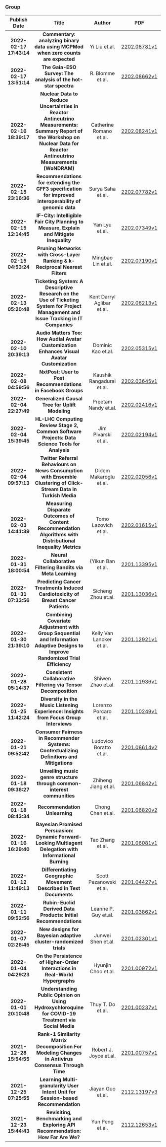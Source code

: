 
### Group
|Publish Date|Title|Author|PDF|Code|
| :---: | :---: | :---: | :---: | :---: |
|**2022-02-17 17:43:14**|**Commentary: analyzing binary data using MCPMod when zero counts are   expected**|Yi Liu et.al.|[2202.08781v1](http://arxiv.org/abs/2202.08781v1)|null|
|**2022-02-17 13:51:14**|**The Gaia-ESO Survey: The analysis of the hot-star spectra**|R. Blomme et.al.|[2202.08662v1](http://arxiv.org/abs/2202.08662v1)|null|
|**2022-02-16 18:39:17**|**Nuclear Data to Reduce Uncertainties in Reactor Antineutrino   Measurements: Summary Report of the Workshop on Nuclear Data for Reactor   Antineutrino Measurements (WoNDRAM)**|Catherine Romano et.al.|[2202.08241v1](http://arxiv.org/abs/2202.08241v1)|null|
|**2022-02-15 23:16:36**|**Recommendations for extending the GFF3 specification for improved   interoperability of genomic data**|Surya Saha et.al.|[2202.07782v1](http://arxiv.org/abs/2202.07782v1)|[link](https://github.com/NAL-i5K/AgBioData_GFF3_recommendation)toprovidefeedbackviaissuesorpullrequests)|
|**2022-02-15 12:14:45**|**IF-City: Intelligible Fair City Planning to Measure, Explain and   Mitigate Inequality**|Yan Lyu et.al.|[2202.07349v1](http://arxiv.org/abs/2202.07349v1)|null|
|**2022-02-15 04:53:24**|**Pruning Networks with Cross-Layer Ranking & k-Reciprocal Nearest Filters**|Mingbao Lin et.al.|[2202.07190v1](http://arxiv.org/abs/2202.07190v1)|[link](https://github.com/lmbxmu/clr-rnf)|
|**2022-02-13 05:20:48**|**Ticketing System: A Descriptive Research on the Use of Ticketing System   for Project Management and Issue Tracking in IT Companies**|Kent Darryl Aglibar et.al.|[2202.06213v1](http://arxiv.org/abs/2202.06213v1)|null|
|**2022-02-10 20:39:13**|**Audio Matters Too: How Audial Avatar Customization Enhances Visual   Avatar Customization**|Dominic Kao et.al.|[2202.05315v1](http://arxiv.org/abs/2202.05315v1)|null|
|**2022-02-08 04:59:56**|**NxtPost: User to Post Recommendations in Facebook Groups**|Kaushik Rangadurai et.al.|[2202.03645v1](http://arxiv.org/abs/2202.03645v1)|null|
|**2022-02-04 22:27:49**|**Generalized Causal Tree for Uplift Modeling**|Preetam Nandy et.al.|[2202.02416v1](http://arxiv.org/abs/2202.02416v1)|null|
|**2022-02-04 15:39:45**|**HL-LHC Computing Review Stage 2, Common Software Projects: Data Science   Tools for Analysis**|Jim Pivarski et.al.|[2202.02194v1](http://arxiv.org/abs/2202.02194v1)|null|
|**2022-02-04 09:57:13**|**Twitter Referral Behaviours on News Consumption with Ensemble Clustering   of Click-Stream Data in Turkish Media**|Didem Makaroglu et.al.|[2202.02056v1](http://arxiv.org/abs/2202.02056v1)|null|
|**2022-02-03 14:41:39**|**Measuring Disparate Outcomes of Content Recommendation Algorithms with   Distributional Inequality Metrics**|Tomo Lazovich et.al.|[2202.01615v1](http://arxiv.org/abs/2202.01615v1)|null|
|**2022-01-31 18:00:54**|**Neural Collaborative Filtering Bandits via Meta Learning**|{Yikun Ban et.al.|[2201.13395v1](http://arxiv.org/abs/2201.13395v1)|null|
|**2022-01-31 07:33:56**|**Predicting Cancer Treatments Induced Cardiotoxicity of Breast Cancer   Patients**|Sicheng Zhou et.al.|[2201.13036v1](http://arxiv.org/abs/2201.13036v1)|null|
|**2022-01-30 21:39:10**|**Combining Covariate Adjustment with Group Sequential and Information   Adaptive Designs to Improve Randomized Trial Efficiency**|Kelly Van Lancker et.al.|[2201.12921v1](http://arxiv.org/abs/2201.12921v1)|null|
|**2022-01-28 05:14:37**|**Consistent Collaborative Filtering via Tensor Decomposition**|Shiwen Zhao et.al.|[2201.11936v1](http://arxiv.org/abs/2201.11936v1)|null|
|**2022-01-25 11:42:24**|**Diversity in the Music Listening Experience: Insights from Focus Group   Interviews**|Lorenzo Porcaro et.al.|[2201.10249v1](http://arxiv.org/abs/2201.10249v1)|null|
|**2022-01-21 09:52:42**|**Consumer Fairness in Recommender Systems: Contextualizing Definitions   and Mitigations**|Ludovico Boratto et.al.|[2201.08614v2](http://arxiv.org/abs/2201.08614v2)|[link](https://github.com/jackmedda/c-fairness-recsys)|
|**2022-01-18 09:36:27**|**Unveiling music genre structure through common-interest communities**|Zhiheng Jiang et.al.|[2201.06842v1](http://arxiv.org/abs/2201.06842v1)|null|
|**2022-01-18 08:43:34**|**Recommendation Unlearning**|Chong Chen et.al.|[2201.06820v2](http://arxiv.org/abs/2201.06820v2)|[link](https://github.com/chenchongthu/recommendation-unlearning)|
|**2022-01-16 16:29:40**|**Bayesian Promised Persuasion: Dynamic Forward-Looking Multiagent   Delegation with Informational Burning**|Tao Zhang et.al.|[2201.06081v1](http://arxiv.org/abs/2201.06081v1)|null|
|**2022-01-12 11:49:13**|**Differentiating Geographic Movement Described in Text Documents**|Scott Pezanowski et.al.|[2201.04427v1](http://arxiv.org/abs/2201.04427v1)|null|
|**2022-01-11 09:52:56**|**Rubin-Euclid Derived Data Products: Initial Recommendations**|Leanne P. Guy et.al.|[2201.03862v1](http://arxiv.org/abs/2201.03862v1)|null|
|**2022-01-07 02:26:45**|**New designs for Bayesian adaptive cluster-randomized trials**|Junwei Shen et.al.|[2201.02301v1](http://arxiv.org/abs/2201.02301v1)|null|
|**2022-01-04 04:29:23**|**On the Persistence of Higher-Order Interactions in Real-World   Hypergraphs**|Hyunjin Choo et.al.|[2201.00972v1](http://arxiv.org/abs/2201.00972v1)|[link](https://github.com/jin-choo/persistence)|
|**2022-01-01 20:10:48**|**Understanding Public Opinion on Using Hydroxychloroquine for COVID-19   Treatment via Social Media**|Thuy T. Do et.al.|[2201.00237v1](http://arxiv.org/abs/2201.00237v1)|[link](https://github.com/thuydt02/HCQ_Tweet_Dataset)|
|**2021-12-28 15:54:55**|**Rank-1 Similarity Matrix Decomposition For Modeling Changes in Antivirus   Consensus Through Time**|Robert J. Joyce et.al.|[2201.00757v1](http://arxiv.org/abs/2201.00757v1)|null|
|**2021-12-25 07:25:55**|**Learning Multi-granularity User Intent Unit for Session-based   Recommendation**|Jiayan Guo et.al.|[2112.13197v3](http://arxiv.org/abs/2112.13197v3)|[link](https://github.com/SpaceLearner/SessionRec-pytorch)|
|**2021-12-23 15:44:43**|**Revisiting, Benchmarking and Exploring API Recommendation: How Far Are   We?**|Yun Peng et.al.|[2112.12653v1](http://arxiv.org/abs/2112.12653v1)|[link](https://github.com/JohnnyPeng18/APIBench)|
